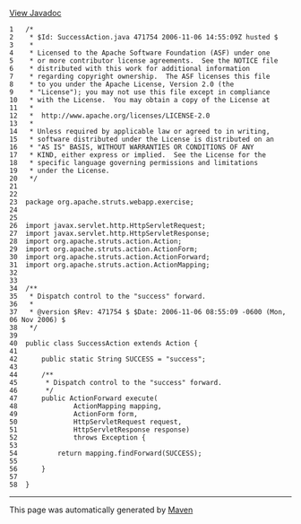 [View Javadoc](../../../../../../apidocs/org/apache/struts/webapp/exercise/SuccessAction.html.md)


    1   /*
    2    * $Id: SuccessAction.java 471754 2006-11-06 14:55:09Z husted $
    3    *
    4    * Licensed to the Apache Software Foundation (ASF) under one
    5    * or more contributor license agreements.  See the NOTICE file
    6    * distributed with this work for additional information
    7    * regarding copyright ownership.  The ASF licenses this file
    8    * to you under the Apache License, Version 2.0 (the
    9    * "License"); you may not use this file except in compliance
    10   * with the License.  You may obtain a copy of the License at
    11   *
    12   *  http://www.apache.org/licenses/LICENSE-2.0
    13   *
    14   * Unless required by applicable law or agreed to in writing,
    15   * software distributed under the License is distributed on an
    16   * "AS IS" BASIS, WITHOUT WARRANTIES OR CONDITIONS OF ANY
    17   * KIND, either express or implied.  See the License for the
    18   * specific language governing permissions and limitations
    19   * under the License.
    20   */
    21  
    22  
    23  package org.apache.struts.webapp.exercise;
    24  
    25  
    26  import javax.servlet.http.HttpServletRequest;
    27  import javax.servlet.http.HttpServletResponse;
    28  import org.apache.struts.action.Action;
    29  import org.apache.struts.action.ActionForm;
    30  import org.apache.struts.action.ActionForward;
    31  import org.apache.struts.action.ActionMapping;
    32  
    33  
    34  /**
    35   * Dispatch control to the "success" forward.
    36   *
    37   * @version $Rev: 471754 $ $Date: 2006-11-06 08:55:09 -0600 (Mon, 06 Nov 2006) $
    38   */
    39  
    40  public class SuccessAction extends Action {
    41  
    42      public static String SUCCESS = "success";
    43  
    44      /**
    45       * Dispatch control to the "success" forward.
    46       */
    47      public ActionForward execute(
    48              ActionMapping mapping,
    49              ActionForm form,
    50              HttpServletRequest request,
    51              HttpServletResponse response)
    52              throws Exception {
    53  
    54          return mapping.findForward(SUCCESS);
    55  
    56      }
    57  
    58  }

------------------------------------------------------------------------

This page was automatically generated by [Maven](http://maven.apache.org/)

